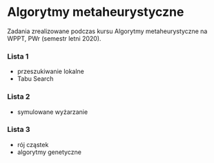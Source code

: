 # Algorytmy metaheurystyczne
Zadania zrealizowane podczas kursu Algorytmy metaheurystyczne na WPPT, PWr (semestr letni 2020).

### Lista 1
- przeszukiwanie lokalne
- Tabu Search

### Lista 2
- symulowane wyżarzanie

### Lista 3
- rój cząstek
- algorytmy genetyczne
